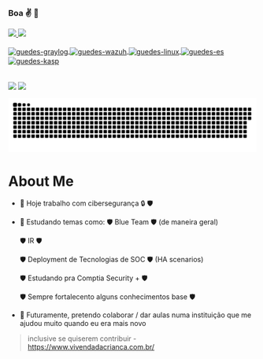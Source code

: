 ### Boa ✌️ 👋

 <div>
  <a href="https://github.com/rafaballerini">
  <img height="150em" src="https://github-readme-stats.vercel.app/api?username=chewygg&show_icons=true&theme=dark&include_all_commits=true&count_private=true"/>
  <img height="150em" src="https://github-readme-stats.vercel.app/api/top-langs/?username=chewygg&layout=compact&langs_count=7&theme=dark"/>
</div>
<div style="display: inline_block"><br>
  <img align="center" alt="guedes-graylog" height="5%" width="5%" src="https://symbols.getvecta.com/stencil_82/74_graylog-icon.ffab6f6594.svg">
  <img align="center" alt="guedes-wazuh" height="5%" width="5%" src="https://avatars.githubusercontent.com/u/13752566?s=200&v=4">
  <img align="center" alt="guedes-linux" height="5%" width="5%" src="https://cdn-icons-png.flaticon.com/512/518/518713.png">
  <img align="center" alt="guedes-es" height="5%" width="5%" src="https://assets.zabbix.com/img/brands/elastic.svg">
  <img align="center" alt="guedes-kasp" height="5%" width="5%" src="https://icon-library.com/images/kaspersky-icon/kaspersky-icon-2.jpg">
</div>
<br> <br>
<div> 
  <!--- a href="https://www.youtube.com/channel/UC_-uuuZbY0AAt9CViNzvc-Q" target="_blank"><img src="https://img.shields.io/badge/YouTube-FF0000?style=for-the-badge&logo=youtube&logoColor=white" target="_blank"></a--->
 	<!---a href="https://www.twitch.tv/rafaballerinii" target="_blank"><img src="https://img.shields.io/badge/Twitch-9146FF?style=for-the-badge&logo=twitch&logoColor=white" target="_blank"></a--->
 <!---a href="https://discord.gg/pDbY76q8Qf" target="_blank"><img src="https://img.shields.io/badge/Discord-7289DA?style=for-the-badge&logo=discord&logoColor=white" target="_blank"></a---> 
  <a href = "mailto:gabriel.guedes2001@gmail.com"><img src="https://img.shields.io/badge/-Gmail-%23333?style=for-the-badge&logo=gmail&logoColor=white" target="_blank"></a>
  <a href="https://www.linkedin.com/in/gguedescruz/" target="_blank"><img src="https://img.shields.io/badge/-LinkedIn-%230077B5?style=for-the-badge&logo=linkedin&logoColor=white" target="_blank"></a> 
 
  ![Snake animation](https://github.com/chewygg/chewygg/blob/output/github-contribution-grid-snake.svg)
 
</div>
 
# About Me

- 🔭 Hoje trabalho com cibersegurança 🔒 🛡️
 
- 🌱 Estudando temas como:
    🛡️ Blue Team 🛡️ (de maneira geral)
 
    🛡️ IR 🛡️
 
    🛡️ Deployment de Tecnologias de SOC 🛡️ (HA scenarios)
    
    🛡️ Estudando pra Comptia Security + 🛡️
    
    🛡️ Sempre fortalecento alguns conhecimentos base 🛡️

 - 👯 Futuramente, pretendo colaborar / dar aulas numa instituição que me ajudou muito quando eu era mais novo 
 > inclusive se quiserem contribuir - https://www.vivendadacrianca.com.br/ 
